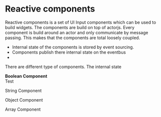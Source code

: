 Reactive components
===================

Reactive components is a set of UI Input components which can be used to build widgets. The components are build on top of actorjs. Every component is build around an actor and only communicate by message passing. This makes that the components are total loosely coupled. 

* Internal state of the components is stored by event sourcing. 
* Components publish there internal state on the eventbus
* 

There are different type of components. The internal state 

**Boolean Component**  
Test

String Component

Object Component

Array Component

